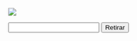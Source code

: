 <!DOCTYPE html>
<html lang="en" dir="ltr">
  <head>
    <meta charset="utf-8">
    <title></title>
  </head>
  <body>
    <img src="cajero.gif" />
    <p>
    <input type= "number" id ="dinero" />
    <input type = "button" value="Retirar" id = "extraer"/>
    </p>
    <p id = "resultado"> </p>
    <script src="cajero.js"></script>
  </body>
</html>
